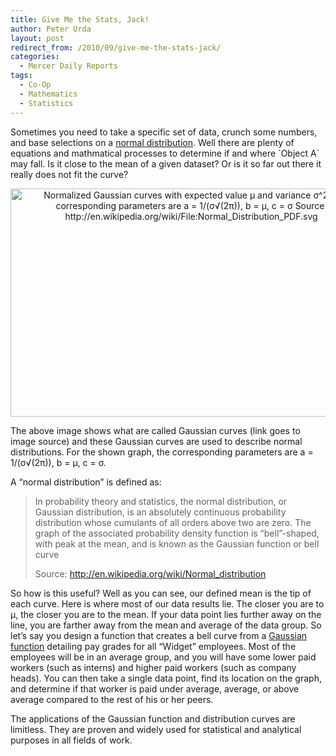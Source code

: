 ```yaml
---
title: Give Me the Stats, Jack!
author: Peter Urda
layout: post
redirect_from: /2010/09/give-me-the-stats-jack/
categories:
  - Mercer Daily Reports
tags:
  - Co-Op
  - Mathematics
  - Statistics
---
```

Sometimes you need to take a specific set of data, crunch some numbers, and base selections on a <a href="http://en.wikipedia.org/wiki/Normal_distribution" class="external external_icon" target="_blank">normal distribution</a>. Well there are plenty of equations and mathmatical processes to determine if and where \`Object A\` may fall. Is it close to the mean of a given dataset? Or is it so far out there it really does not fit the curve?

<p style="text-align: center;">
  <a href="http://en.wikipedia.org/wiki/File:Normal_Distribution_PDF.svg" class="external" target="_blank"><img class="aligncenter size-full wp-image-520" title="Normalized Gaussian curves with expected value μ and variance σ^2. The corresponding parameters are a = 1/(σ√(2π)), b = μ, c = σ  Source: http://en.wikipedia.org/wiki/File:Normal_Distribution_PDF.svg" src="http://www.peter-urda.com/wp/wp-content/uploads/2010/09/Gaussian-Function-Graph2.png" alt="Normalized Gaussian curves with expected value μ and variance σ^2. The corresponding parameters are a = 1/(σ√(2π)), b = μ, c = σ  Source: http://en.wikipedia.org/wiki/File:Normal_Distribution_PDF.svg" width="579" height="365" /></a>
</p>

The above image shows what are called Gaussian curves (link goes to image source) and these Gaussian curves are used to describe normal distributions. For the shown graph, the corresponding parameters are a = 1/(σ√(2π)), b = μ, c = σ. 

A &#8220;normal distribution&#8221; is defined as:

> In probability theory and statistics, the normal distribution, or Gaussian distribution, is an absolutely continuous probability distribution whose cumulants of all orders above two are zero. The graph of the associated probability density function is “bell”-shaped, with peak at the mean, and is known as the Gaussian function or bell curve
> 
> Source: <a href="http://en.wikipedia.org/w/index.php?title=Normal_distribution&#038;oldid=381539963" class="external external_icon" target="_blank">http://en.wikipedia.org/wiki/Normal_distribution</a>

So how is this useful? Well as you can see, our defined mean is the tip of each curve. Here is where most of our data results lie. The closer you are to μ, the closer you are to the mean. If your data point lies further away on the line, you are farther away from the mean and average of the data group. So let&#8217;s say you design a function that creates a bell curve from a <a href="http://en.wikipedia.org/wiki/Gaussian_function" class="external external_icon" target="_blank">Gaussian function</a> detailing pay grades for all &#8220;Widget&#8221; employees. Most of the employees will be in an average group, and you will have some lower paid workers (such as interns) and higher paid workers (such as company heads). You can then take a single data point, find its location on the graph, and determine if that worker is paid under average, average, or above average compared to the rest of his or her peers.

The applications of the Gaussian function and distribution curves are limitless. They are proven and widely used for statistical and analytical purposes in all fields of work.